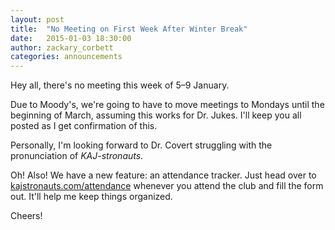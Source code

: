 ```yaml
---
layout: post
title:  "No Meeting on First Week After Winter Break"
date:   2015-01-03 18:30:00
author: zackary_corbett
categories: announcements
---
```


Hey all, there's no meeting this week of 5–9 January.

Due to Moody's, we're going to have to move meetings to Mondays until the beginning of March, assuming this works for Dr. Jukes. I'll keep you all posted as I get confirmation of this.

Personally, I'm looking forward to Dr. Covert struggling with the pronunciation of *KAJ-stronauts*.

Oh! Also! We have a new feature: an attendance tracker. Just head over to [kajstronauts.com/attendance](http://kajstronauts.com/attendance/) whenever you attend the club and fill the form out. It'll help me keep things organized.

Cheers!